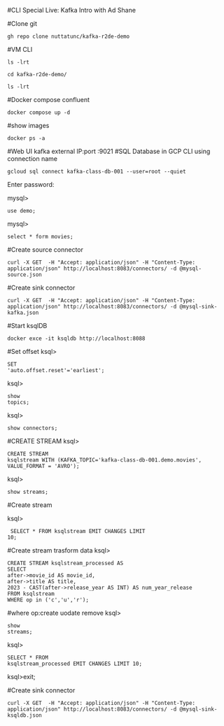 #CLI Special Live: Kafka Intro with Ad Shane

#Clone git
<pre><code>gh repo clone nuttatunc/kafka-r2de-demo</code></pre>
#VM CLI
<pre><code>ls -lrt</code></pre>
<pre><code>cd kafka-r2de-demo/</code></pre>
<pre><code>ls -lrt</code></pre>
#Docker compose confluent</code></pre>
<pre><code>docker compose up -d</code></pre>
#show images 
<pre><code>docker ps -a</code></pre>
#Web UI kafka external IP:port
<external IP>:9021
#SQL Database in GCP CLI using connection name
<pre><code>gcloud sql connect kafka-class-db-001 --user=root --quiet</code></pre>
Enter password:

mysql> <pre><code>use demo;</code></pre>
mysql> <pre><code>select * form movies;</code></pre>





#Create source connector
<pre><code>curl -X GET  -H "Accept: application/json" -H "Content-Type: application/json" http://localhost:8083/connectors/ -d @mysql-source.json</code></pre>
#Create sink connector
<pre><code>curl -X GET  -H "Accept: application/json" -H "Content-Type: application/json" http://localhost:8083/connectors/ -d @mysql-sink-kafka.json</code></pre>


#Start ksqlDB
<pre><code>docker exce -it ksqldb http://localhost:8088</code></pre>
#Set offset 
ksql> <pre><code>SET 'auto.offset.reset'='earliest';</code></pre>
ksql> <pre><code>show topics;</code></pre>
ksql><pre><code>show connectors;</code></pre>
#CREATE STREAM <stram name >
ksql> <pre><code>CREATE STREAM ksqlstream WITH 
(KAFKA_TOPIC='kafka-class-db-001.demo.movies', VALUE_FORMAT = 'AVRO');</code></pre>
  
ksql> <pre><code>show streams;</code></pre>
  
#Create stream
  
ksql><pre><code> SELECT * FROM ksqlstream EMIT CHANGES LIMIT 10;</code></pre>
#Create stream trasform data
ksql> 
<pre><code>CREATE STREAM ksqlstream_processed AS 
SELECT 
after->movie_id AS movie_id,
after->title AS title,
2023 - CAST(after->release_year AS INT) AS num_year_release
FROM ksqlstream
WHERE op in ('c','u','r');</code></pre>
  
#where op:create uodate remove
ksql> <pre><code>show streams;</code></pre>
ksql> <pre><code>SELECT * FROM ksqlstream_processed EMIT CHANGES LIMIT 10;</code></pre>

ksql>exit;

#Create sink connector
<pre><code>curl -X GET  -H "Accept: application/json" -H "Content-Type: application/json" http://localhost:8083/connectors/ -d @mysql-sink-ksqldb.json</code></pre>

